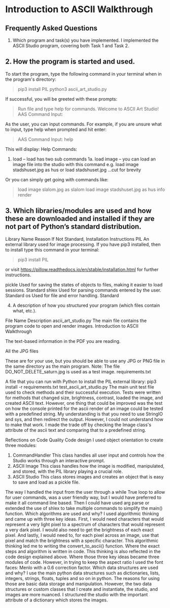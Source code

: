 # Introduction to ASCII Walkthrough

## Frequently Asked Questions

1. Which program and task(s) you have implemented.
I implemented the ASCII Studio program, covering both Task 1 and Task 2.

## 2. How the program is started and used.

To start the program, type the following command in your terminal when in the program's directory:
>pip3 install PIL
>python3 ascii_art_studio.py

If successful, you will be greeted with these prompts:
>Run file and type help for commands.
>Welcome to ASCII Art Studio!
>AAS Command Input:

As the user, you can input commands. For example, if you are unsure what to input, type help when prompted and hit enter:
>AAS Command Input: help

This will display:
Help Commands:
1. load – load has two sub commands
	1a. load image – you can load an image file into the studio with this command
	e.g. load image stadshuset.jpg as hus or load stadshuset.jpg
...cut for brevity

Or you can simply get going with commands like:
>load image slalom.jpg as slalom
>load image stadshuset.jpg as hus
>info
>render

## 3. Which libraries/modules are used and how these are downloaded and installed if they are not part of Python’s standard distribution.

Library Name
Reason
If Not Standard, Installation Instructions
PIL
An external library used for image processing.
If you have pip3 installed, then to install type this command in your terminal:

>pip3 install PIL

or visit https://pillow.readthedocs.io/en/stable/installation.html for further instructions.


pickle
Used for saving the states of objects to files, making it easier to load sessions. 
Standard
shlex
Used for parsing commands entered by the user.
Standard
os
Used for file and error handling.
Standard


4. A description of how you structured your program (which files contain what, etc.).

File Name
Description
ascii_art_studio.py
The main file contains the program code to open and render images.
Introduction to ASCII Walkthrough


The text-based information in the PDF you are reading.


All the JPG files


These are for your use, but you should be able to use any JPG or PNG file in the same directory as the main program.
Note: The file DO_NOT_DELETE_saturn.jpg is used as a test image.
requirements.txt


A file that you can run with Python to install the PIL external library:
pip3 install -r requirements.txt
test_ascii_art_studio.py
The main unit test file used to check methods and their successful execution. Tests were written for methods that changed size, brightness, contrast, loaded the image, and created ASCII text. However, one thing that could be improved was the test on how the console printed for the ascii render of an image could be tested with a predefined string. My understanding is that you need to use StringIO and sys, and then redirect the output. However, I could not understand how to make that work. I made the trade off by checking the Image class's attribute of the ascii text and comparing that to a predefined string. 




Reflections on Code Quality
Code design
I used object orientation to create three modules:
1. CommandHandler
This class handles all user input and controls how the Studio works through an interactive prompt.
2. ASCII Image
This class handles how the image is modified, manipulated, and stored, with the PIL library playing a crucial role.
3. ASCII Studio
This class stores images and creates an object that is easy to save and load as a pickle file.

The way I handled the input from the user through a while True loop to allow for user commands, was a user friendly way, but I would have preferred to make it all command line based. Then I could have used arg parse or extended the use of shlex to take multiple commands to simplify the main() function.
Which algorithms are used and why?
I used algorithmic thinking and came up with three key ideas. First, I would need characters that would represent a very light pixel to a spectrum of characters that would represent a very dark pixel. I would also need to get the brightness of each exact pixel. And lastly, I would need to, for each pixel across an image, use that pixel and match the brightness with a specific character. This algorithmic thinking led me to writing the convert_to_ascii() function. Where the exact steps and algorithm is written in code. This thinking is also reflected in the code design explained above. Where those three key ideas became three modules of code. However, in trying to keep the aspect ratio I used the font faces: Menlo with a 0.6 correction factor.
Which data structures are used and why?
I use the main python data structures such as dictionaries, lists, integers, strings, floats, tuples and so on in python. The reasons for using those are basic data storage and manipulation. However, the two data structures or custom classes that I create and instantiate, the studio, and images are more nuanced. I structured the studio with the important attribute of a dictionary which stores the images.
